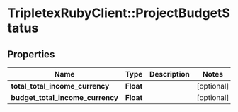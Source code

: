 # TripletexRubyClient::ProjectBudgetStatus

## Properties
Name | Type | Description | Notes
------------ | ------------- | ------------- | -------------
**total_total_income_currency** | **Float** |  | [optional] 
**budget_total_income_currency** | **Float** |  | [optional] 


